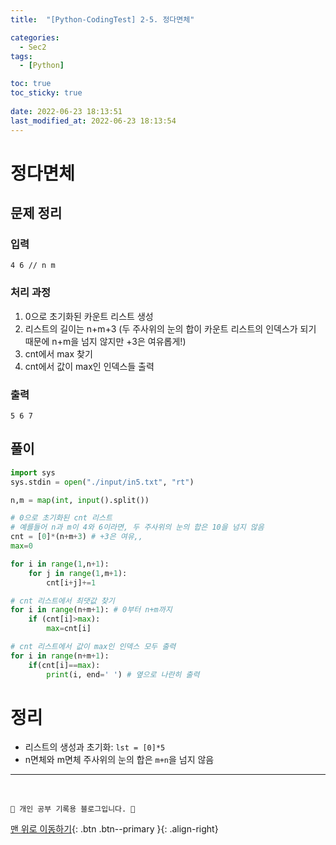 ```yaml
---
title:  "[Python-CodingTest] 2-5. 정다면체"

categories:
  - Sec2
tags:
  - [Python]

toc: true
toc_sticky: true
 
date: 2022-06-23 18:13:51
last_modified_at: 2022-06-23 18:13:54
---
```


# 정다면체
## 문제 정리
### 입력
```
4 6 // n m
```
### 처리 과정
1. 0으로 초기화된 카운트 리스트 생성
2. 리스트의 길이는 n+m+3 (두 주사위의 눈의 합이 카운트 리스트의 인덱스가 되기 때문에 n+m을 넘지 않지만 +3은 여유롭게!)
3. cnt에서 max 찾기
4. cnt에서 값이 max인 인덱스들 출력

### 출력
```
5 6 7
```

## 풀이
```py
import sys
sys.stdin = open("./input/in5.txt", "rt")

n,m = map(int, input().split())

# 0으로 초기화된 cnt 리스트
# 예를들어 n과 m이 4와 6이라면, 두 주사위의 눈의 합은 10을 넘지 않음
cnt = [0]*(n+m+3) # +3은 여유,,
max=0

for i in range(1,n+1):
    for j in range(1,m+1):
        cnt[i+j]+=1

# cnt 리스트에서 최댓값 찾기
for i in range(n+m+1): # 0부터 n+m까지
    if (cnt[i]>max):
        max=cnt[i]

# cnt 리스트에서 값이 max인 인덱스 모두 출력
for i in range(n+m+1):
    if(cnt[i]==max):
        print(i, end=' ') # 옆으로 나란히 출력
```

# 정리
- 리스트의 생성과 초기화: `lst = [0]*5`
- n면체와 m면체 주사위의 눈의 합은 `m+n`을 넘지 않음

***
<br>

    💛 개인 공부 기록용 블로그입니다. 👻

[맨 위로 이동하기](#){: .btn .btn--primary }{: .align-right}